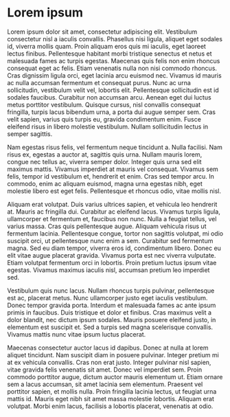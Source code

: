 # Lorem ipsum

Lorem ipsum dolor sit amet, consectetur adipiscing elit. Vestibulum consectetur nisl a iaculis convallis. Phasellus nisi ligula, aliquet eget sodales id, viverra mollis quam. Proin aliquam eros quis mi iaculis, eget laoreet lectus finibus. Pellentesque habitant morbi tristique senectus et netus et malesuada fames ac turpis egestas. Maecenas quis felis non enim rhoncus consequat eget ac felis. Etiam venenatis nulla non nisi commodo rhoncus. Cras dignissim ligula orci, eget lacinia arcu euismod nec. Vivamus id mauris ac nulla accumsan fermentum et consequat purus. Nunc ac urna sollicitudin, vestibulum velit vel, lobortis elit. Pellentesque sollicitudin est id sodales faucibus. Curabitur non accumsan arcu. Aenean eget dui luctus metus porttitor vestibulum. Quisque cursus, nisl convallis consequat fringilla, turpis lacus bibendum urna, a porta dui augue semper sem. Cras velit sapien, varius quis turpis eu, gravida condimentum enim. Fusce eleifend risus in libero molestie vestibulum. Nullam sollicitudin lectus in semper sagittis.

Nam egestas risus felis, vel fermentum neque tincidunt a. Nulla facilisi. Nam risus ex, egestas a auctor at, sagittis quis urna. Nullam mauris lorem, congue nec tellus ac, viverra semper dolor. Integer quis urna sed elit maximus mattis. Vivamus imperdiet at mauris vel consequat. Vivamus sem felis, tempor id vestibulum et, hendrerit et enim. Cras sed tempor arcu. In commodo, enim ac aliquam euismod, magna urna egestas nibh, eget molestie libero est eget felis. Pellentesque et rhoncus odio, vitae mollis nisl.

Aliquam erat volutpat. Duis varius ultrices sapien, et vehicula leo hendrerit at. Mauris ac fringilla dui. Curabitur ac eleifend lacus. Vivamus turpis ligula, ullamcorper et fermentum et, faucibus non nunc. Nulla a feugiat tellus, vel varius massa. Cras quis pellentesque augue. Aliquam vehicula risus ut fermentum lacinia. Pellentesque congue, tortor non sagittis volutpat, mi odio suscipit orci, ut pellentesque nunc enim a sem. Curabitur sed fermentum magna. Sed eu diam tempor, viverra eros id, condimentum libero. Donec eu elit vitae augue placerat gravida. Vivamus porta est nec viverra vulputate. Etiam volutpat fermentum orci in lobortis. Proin pretium luctus ipsum vitae egestas. Vivamus maximus iaculis nisl, accumsan pretium leo imperdiet sed.

Vestibulum quis nunc lacus. Nullam rhoncus turpis pulvinar, pellentesque est ac, placerat metus. Nunc ullamcorper justo eget iaculis vestibulum. Donec tempor gravida porta. Interdum et malesuada fames ac ante ipsum primis in faucibus. Duis tristique et dolor et finibus. Cras maximus velit a dolor blandit, nec dictum ipsum sodales. Mauris posuere eleifend justo, in elementum est suscipit et. Sed a turpis sed magna scelerisque convallis. Vivamus mattis nunc vitae ipsum luctus placerat.

Maecenas consectetur auctor lacus id dapibus. Donec at nulla at lorem aliquet tincidunt. Nam suscipit diam in posuere pulvinar. Integer pretium mi at ex vehicula convallis. Cras non erat justo. Integer pulvinar nisl sapien, vitae gravida felis venenatis sit amet. Donec vel imperdiet sem. Proin commodo porttitor augue, dictum auctor mauris elementum ut. Etiam ornare sem a lacus accumsan, sit amet lacinia sem elementum. Praesent vel porttitor sapien, et mollis nulla. Proin fringilla lacinia lectus, ut feugiat urna mattis id. Mauris eget nibh sit amet massa molestie lobortis. Aliquam erat volutpat. Morbi enim lacus, facilisis a lobortis placerat, venenatis at odio.